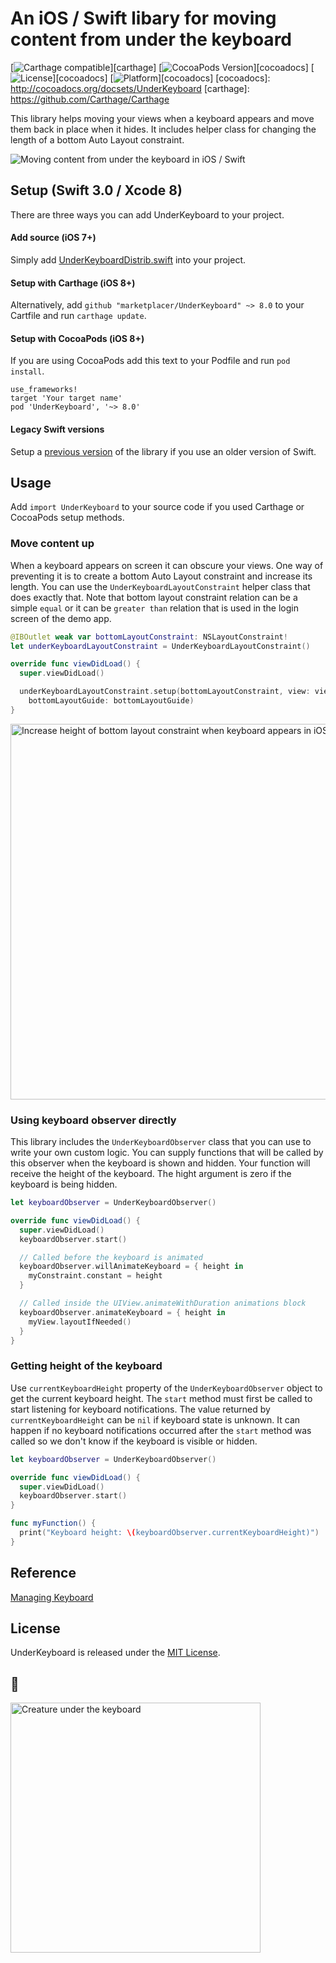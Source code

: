 # An iOS / Swift libary for moving content from under the keyboard

[![Carthage compatible](https://img.shields.io/badge/Carthage-compatible-4BC51D.svg?style=flat)][carthage]
[![CocoaPods Version](https://img.shields.io/cocoapods/v/UnderKeyboard.svg?style=flat)][cocoadocs]
[![License](https://img.shields.io/cocoapods/l/UnderKeyboard.svg?style=flat)][cocoadocs]
[![Platform](https://img.shields.io/cocoapods/p/UnderKeyboard.svg?style=flat)][cocoadocs]
[cocoadocs]: http://cocoadocs.org/docsets/UnderKeyboard
[carthage]: https://github.com/Carthage/Carthage

This library helps moving your views when a keyboard appears and move them back in place when it hides.
It includes helper class for changing the length of a bottom Auto Layout constraint.


<img src='https://raw.githubusercontent.com/marketplacer/UnderKeyboard/master/Graphics/under_keyboard_demo.gif' alt='Moving content from under the keyboard in iOS / Swift'>

## Setup (Swift 3.0 / Xcode 8)

There are three ways you can add UnderKeyboard to your project.

#### Add source (iOS 7+)

Simply add [UnderKeyboardDistrib.swift](https://github.com/marketplacer/UnderKeyboard/blob/master/Distrib/UnderKeyboardDistrib.swift) into your project.

#### Setup with Carthage (iOS 8+)

Alternatively, add `github "marketplacer/UnderKeyboard" ~> 8.0` to your Cartfile and run `carthage update`.

#### Setup with CocoaPods (iOS 8+)

If you are using CocoaPods add this text to your Podfile and run `pod install`.

    use_frameworks!
    target 'Your target name'
    pod 'UnderKeyboard', '~> 8.0'



#### Legacy Swift versions

Setup a [previous version](https://github.com/marketplacer/UnderKeyboard/wiki/Legacy-Swift-versions) of the library if you use an older version of Swift.


## Usage

Add `import UnderKeyboard` to your source code if you used Carthage or CocoaPods setup methods.

### Move content up

When a keyboard appears on screen it can obscure your views. One way of preventing it is to create a bottom Auto Layout constraint and increase its length. You can use the `UnderKeyboardLayoutConstraint` helper class that does exactly that. Note that bottom layout constraint relation can be a simple `equal` or it can be `greater than` relation that is used in the login screen of the demo app.

```Swift
@IBOutlet weak var bottomLayoutConstraint: NSLayoutConstraint!
let underKeyboardLayoutConstraint = UnderKeyboardLayoutConstraint()

override func viewDidLoad() {
  super.viewDidLoad()

  underKeyboardLayoutConstraint.setup(bottomLayoutConstraint, view: view,
    bottomLayoutGuide: bottomLayoutGuide)
}
```

<img src='https://raw.githubusercontent.com/marketplacer/UnderKeyboard/master/Graphics/bottom_constraint.png' alt='Increase height of bottom layout constraint when keyboard appears in iOS' width='601'>



### Using keyboard observer directly

This library includes the `UnderKeyboardObserver` class that you can use to write your own custom logic. You can supply functions that will be called by this observer when the keyboard is shown and hidden. Your function will receive the height of the keyboard. The hight argument is zero if the keyboard is being hidden.

```Swift
let keyboardObserver = UnderKeyboardObserver()

override func viewDidLoad() {
  super.viewDidLoad()
  keyboardObserver.start()

  // Called before the keyboard is animated
  keyboardObserver.willAnimateKeyboard = { height in
    myConstraint.constant = height
  }

  // Called inside the UIView.animateWithDuration animations block
  keyboardObserver.animateKeyboard = { height in
    myView.layoutIfNeeded()
  }
}
```

### Getting height of the keyboard

Use `currentKeyboardHeight` property of the `UnderKeyboardObserver` object to get the current keyboard height.
The `start` method must first be called to start listening for keyboard notifications. The value returned by `currentKeyboardHeight` can be `nil` if keyboard state is unknown. It can happen if no keyboard notifications occurred after the `start` method was called so we don't know if the keyboard is visible or hidden.

```Swift
let keyboardObserver = UnderKeyboardObserver()

override func viewDidLoad() {
  super.viewDidLoad()
  keyboardObserver.start()
}

func myFunction() {
  print("Keyboard height: \(keyboardObserver.currentKeyboardHeight)")
}
```


## Reference

[Managing Keyboard](https://developer.apple.com/library/ios/documentation/StringsTextFonts/Conceptual/TextAndWebiPhoneOS/KeyboardManagement/KeyboardManagement.html)

## License

UnderKeyboard is released under the [MIT License](LICENSE).


## 🐘
<img src='https://raw.githubusercontent.com/marketplacer/UnderKeyboard/master/Graphics/under_keyboard_creature.jpg' width='400' alt='Creature under the keyboard'>
